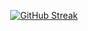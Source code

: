 <div id="header" align="center">
  
[![GitHub Streak](http://github-readme-streak-stats.herokuapp.com?user=GaluhApr&theme=chartreuse-dark&hide_border=true)](https://git.io/streak-stats)

  
</div>

